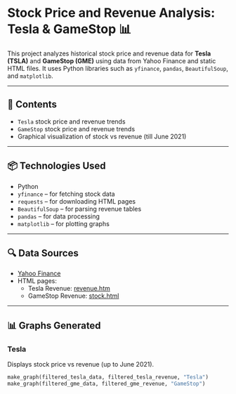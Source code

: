 # Stock Price and Revenue Analysis: Tesla & GameStop 📊

This project analyzes historical stock price and revenue data for **Tesla (TSLA)** and **GameStop (GME)** using data from Yahoo Finance and static HTML files. It uses Python libraries such as `yfinance`, `pandas`, `BeautifulSoup`, and `matplotlib`.

---

## 📁 Contents

- `Tesla` stock price and revenue trends
- `GameStop` stock price and revenue trends
- Graphical visualization of stock vs revenue (till June 2021)

---

## 📦 Technologies Used

- Python
- `yfinance` – for fetching stock data
- `requests` – for downloading HTML pages
- `BeautifulSoup` – for parsing revenue tables
- `pandas` – for data processing
- `matplotlib` – for plotting graphs

---

## 🔍 Data Sources

- [Yahoo Finance](https://finance.yahoo.com)
- HTML pages:
  - Tesla Revenue: [revenue.htm](https://cf-courses-data.s3.us.cloud-object-storage.appdomain.cloud/IBMDeveloperSkillsNetwork-PY0220EN-SkillsNetwork/labs/project/revenue.htm)
  - GameStop Revenue: [stock.html](https://cf-courses-data.s3.us.cloud-object-storage.appdomain.cloud/IBMDeveloperSkillsNetwork-PY0220EN-SkillsNetwork/labs/project/stock.html)

---

## 📊 Graphs Generated

### Tesla
Displays stock price vs revenue (up to June 2021).

```python
make_graph(filtered_tesla_data, filtered_tesla_revenue, "Tesla")
make_graph(filtered_gme_data, filtered_gme_revenue, "GameStop")


